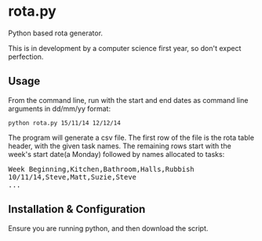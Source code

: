rota.py
=======
Python based rota generator.

This is in development by a computer science first year, so don't expect perfection.

Usage
-----
From the command line, run with the start and end dates as command line arguments in dd/mm/yy format:

`python rota.py 15/11/14 12/12/14`

The program will generate a csv file. The first row of the file is the rota table header, with the given task names. The remaining rows start with the week's start date(a Monday) followed by names allocated to tasks:

<pre>
Week Beginning,Kitchen,Bathroom,Halls,Rubbish
10/11/14,Steve,Matt,Suzie,Steve
...
</pre>

Installation & Configuration
----------------------------
Ensure you are running python, and then download the script.